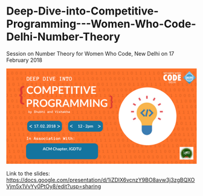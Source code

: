 # Deep-Dive-into-Competitive-Programming---Women-Who-Code-Delhi-Number-Theory
Session on Number Theory for Women Who Code, New Delhi on 17 February 2018

![alt text](https://github.com/shubhi-sareen/Deep-Dive-into-Competitive-Programming---Women-Who-Code-Delhi-Number-Theory/blob/master/Poster.png)

Link to the slides: https://docs.google.com/presentation/d/1iZDlX6vcnzY9BO8avw3j3zgBQXOVjm5x1VvYy0PtOy8/edit?usp=sharing

